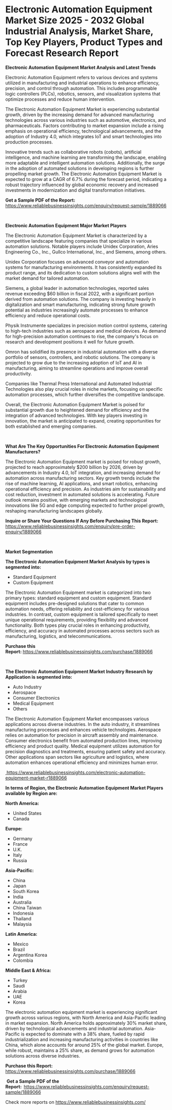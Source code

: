 <p><h1>Electronic Automation Equipment Market Size 2025 - 2032 Global Industrial Analysis, Market Share, Top Key Players, Product Types and Forecast Research Report</h1></p><p><strong>Electronic Automation Equipment Market Analysis and Latest Trends</strong></p>
<p><p>Electronic Automation Equipment refers to various devices and systems utilized in manufacturing and industrial operations to enhance efficiency, precision, and control through automation. This includes programmable logic controllers (PLCs), robotics, sensors, and visualization systems that optimize processes and reduce human intervention. </p><p>The Electronic Automation Equipment Market is experiencing substantial growth, driven by the increasing demand for advanced manufacturing technologies across various industries such as automotive, electronics, and pharmaceuticals. Factors contributing to market expansion include a rising emphasis on operational efficiency, technological advancements, and the adoption of Industry 4.0, which integrates IoT and smart technologies into production processes.</p><p>Innovative trends such as collaborative robots (cobots), artificial intelligence, and machine learning are transforming the landscape, enabling more adaptable and intelligent automation solutions. Additionally, the surge in the adoption of automated solutions in developing regions is further propelling market growth. The Electronic Automation Equipment Market is expected to grow at a CAGR of 6.7% during the forecast period, indicating a robust trajectory influenced by global economic recovery and increased investments in modernization and digital transformation initiatives.</p></p>
<p><strong>Get a Sample PDF of the Report:&nbsp;</strong> <a href="https://www.reliablebusinessinsights.com/enquiry/request-sample/1889066?utm_campaign=3350&utm_medium=2&utm_source=Github&utm_content=ia&utm_term=28032025&utm_id=electronic-automation-equipment">https://www.reliablebusinessinsights.com/enquiry/request-sample/1889066</a></p>
<p>&nbsp;</p>
<p><strong>Electronic Automation Equipment Major Market Players</strong></p>
<p><p>The Electronic Automation Equipment Market is characterized by a competitive landscape featuring companies that specialize in various automation solutions. Notable players include Unidex Corporation, Aries Engineering Co., Inc., Gullco International, Inc., and Siemens, among others.</p><p>Unidex Corporation focuses on advanced conveyor and automation systems for manufacturing environments. It has consistently expanded its product range, and its dedication to custom solutions aligns well with the market demand for tailored automation.</p><p>Siemens, a global leader in automation technologies, reported sales revenue exceeding $60 billion in fiscal 2022, with a significant portion derived from automation solutions. The company is investing heavily in digitalization and smart manufacturing, indicating strong future growth potential as industries increasingly automate processes to enhance efficiency and reduce operational costs.</p><p>Physik Instrumente specializes in precision motion control systems, catering to high-tech industries such as aerospace and medical devices. As demand for high-precision automation continues to rise, the company's focus on research and development positions it well for future growth.</p><p>Omron has solidified its presence in industrial automation with a diverse portfolio of sensors, controllers, and robotic solutions. The company is projected to grow due to the increasing adoption of IoT and AI in manufacturing, aiming to streamline operations and improve overall productivity.</p><p>Companies like Thermal Press International and Automated Industrial Technologies also play crucial roles in niche markets, focusing on specific automation processes, which further diversifies the competitive landscape.</p><p>Overall, the Electronic Automation Equipment Market is poised for substantial growth due to heightened demand for efficiency and the integration of advanced technologies. With key players investing in innovation, the market is anticipated to expand, creating opportunities for both established and emerging companies.</p></p>
<p>&nbsp;</p>
<p><strong>What Are The Key Opportunities For Electronic Automation Equipment Manufacturers?</strong></p>
<p><p>The Electronic Automation Equipment market is poised for robust growth, projected to reach approximately $200 billion by 2026, driven by advancements in Industry 4.0, IoT integration, and increasing demand for automation across manufacturing sectors. Key growth trends include the rise of machine learning, AI applications, and smart robotics, enhancing operational efficiency and precision. As industries aim for sustainability and cost reduction, investment in automated solutions is accelerating. Future outlook remains positive, with emerging markets and technological innovations like 5G and edge computing expected to further propel growth, reshaping manufacturing landscapes globally.</p></p>
<p><strong>Inquire or Share Your Questions If Any Before Purchasing This Report:</strong> <a href="https://www.reliablebusinessinsights.com/enquiry/pre-order-enquiry/1889066?utm_campaign=3350&utm_medium=2&utm_source=Github&utm_content=ia&utm_term=28032025&utm_id=electronic-automation-equipment">https://www.reliablebusinessinsights.com/enquiry/pre-order-enquiry/1889066</a></p>
<p>&nbsp;</p>
<p><strong>Market Segmentation</strong></p>
<p><strong>The Electronic Automation Equipment Market Analysis by types is segmented into:</strong></p>
<p><ul><li>Standard Equipment</li><li>Custom Equipment</li></ul></p>
<p><p>The Electronic Automation Equipment market is categorized into two primary types: standard equipment and custom equipment. Standard equipment includes pre-designed solutions that cater to common automation needs, offering reliability and cost-efficiency for various industries. In contrast, custom equipment is tailored specifically to meet unique operational requirements, providing flexibility and advanced functionality. Both types play crucial roles in enhancing productivity, efficiency, and accuracy in automated processes across sectors such as manufacturing, logistics, and telecommunications.</p></p>
<p><strong>Purchase this Report:&nbsp;</strong><a href="https://www.reliablebusinessinsights.com/purchase/1889066?utm_campaign=3350&utm_medium=2&utm_source=Github&utm_content=ia&utm_term=28032025&utm_id=electronic-automation-equipment">https://www.reliablebusinessinsights.com/purchase/1889066</a></p>
<p>&nbsp;</p>
<p><strong>The Electronic Automation Equipment Market Industry Research by Application is segmented into:</strong></p>
<p><ul><li>Auto Industry</li><li>Aerospace</li><li>Consumer Electronics</li><li>Medical Equipment</li><li>Others</li></ul></p>
<p><p>The Electronic Automation Equipment Market encompasses various applications across diverse industries. In the auto industry, it streamlines manufacturing processes and enhances vehicle technologies. Aerospace relies on automation for precision in aircraft assembly and maintenance. Consumer electronics benefit from automated production lines, improving efficiency and product quality. Medical equipment utilizes automation for precision diagnostics and treatments, ensuring patient safety and accuracy. Other applications span sectors like agriculture and logistics, where automation enhances operational efficiency and minimizes human error.</p></p>
<p><a href="https://www.reliablebusinessinsights.com/electronic-automation-equipment-market-r1889066?utm_campaign=3350&utm_medium=2&utm_source=Github&utm_content=ia&utm_term=28032025&utm_id=electronic-automation-equipment">&nbsp;https://www.reliablebusinessinsights.com/electronic-automation-equipment-market-r1889066</a></p>
<p><strong>In terms of Region, the Electronic Automation Equipment Market Players available by Region are:</strong></p>
<p>
    <p> <strong> North America: </strong>
        <ul>
            <li>United States</li>
            <li>Canada</li>
        </ul>
        </p> 
    <p> <strong> Europe: </strong>
        <ul>
            <li>Germany</li>
            <li>France</li>
            <li>U.K.</li>
            <li>Italy</li>
            <li>Russia</li>
        </ul>
        </p> 
    <p> <strong> Asia-Pacific: </strong>
        <ul>
            <li>China</li>
            <li>Japan</li>
            <li>South Korea</li>
            <li>India</li>
            <li>Australia</li>
            <li>China Taiwan</li>
            <li>Indonesia</li>
            <li>Thailand</li>
            <li>Malaysia</li>
        </ul>
        </p> 
    <p> <strong> Latin America: </strong>
        <ul>
            <li>Mexico</li>
            <li>Brazil</li>
            <li>Argentina Korea</li>
            <li>Colombia</li>
        </ul>
        </p> 
    <p> <strong> Middle East & Africa: </strong>
        <ul>
            <li>Turkey</li>
            <li>Saudi</li>
            <li>Arabia</li>
            <li>UAE</li>
            <li>Korea</li>
        </ul>
    </p>
    </p>
<p><p>The electronic automation equipment market is experiencing significant growth across various regions, with North America and Asia-Pacific leading in market expansion. North America holds approximately 30% market share, driven by technological advancements and industrial automation. Asia-Pacific is expected to dominate with a 38% share, fueled by rapid industrialization and increasing manufacturing activities in countries like China, which alone accounts for around 25% of the global market. Europe, while robust, maintains a 25% share, as demand grows for automation solutions across diverse industries.</p></p>
<p><strong>Purchase this Report: </strong><a href="https://www.reliablebusinessinsights.com/purchase/1889066?utm_campaign=3350&utm_medium=2&utm_source=Github&utm_content=ia&utm_term=28032025&utm_id=electronic-automation-equipment">https://www.reliablebusinessinsights.com/purchase/1889066</a></p>
<p>&nbsp;<strong>Get a Sample PDF of the Report:&nbsp;&nbsp;</strong><a href="https://www.reliablebusinessinsights.com/enquiry/request-sample/1889066?utm_campaign=3350&utm_medium=2&utm_source=Github&utm_content=ia&utm_term=28032025&utm_id=electronic-automation-equipment">https://www.reliablebusinessinsights.com/enquiry/request-sample/1889066</a></p>
<p><strong></strong></p>
<p>Check more reports on <a href="https://www.reliablebusinessinsights.com/?utm_campaign=3350&utm_medium=2&utm_source=Github&utm_content=ia&utm_term=28032025&utm_id=electronic-automation-equipment">https://www.reliablebusinessinsights.com/</a></p>